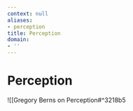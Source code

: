 ```yaml
---
context: null
aliases:
- perception
title: Perception
domain:
- ''
---
```


# Perception

![[Gregory Berns on Perception#^3218b5
